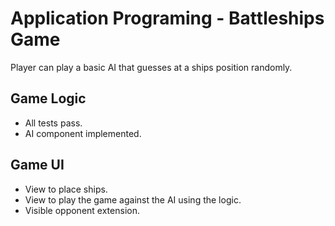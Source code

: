 # Application Programing - Battleships Game
Player can play a basic AI that guesses at a ships position randomly.

## Game Logic
- All tests pass.
- AI component implemented.

## Game UI
- View to place ships.
- View to play the game against the AI using the logic.
- Visible opponent extension.
